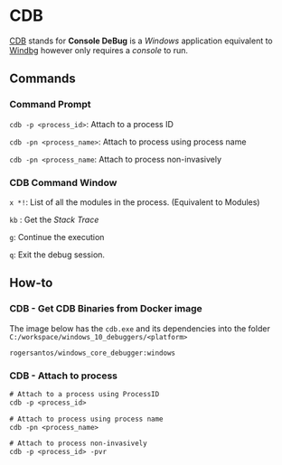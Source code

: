 # CDB

[CDB](https://docs.microsoft.com/en-us/windows-hardware/drivers/debugger/cdb-command-line-options) stands for **Console DeBug** is a *Windows* application equivalent to [Windbg]( ./windbg.html ) however only requires a *console* to run.

## Commands

### Command Prompt

`cdb -p <process_id>`: Attach to a process ID

`cdb -pn <process_name>`: Attach to process using process name

`cdb -pn <process_name`: Attach to process non-invasively

### CDB Command Window

`x *!`: List of all the modules in the process. (Equivalent to Modules)

`kb` : Get the *Stack Trace*

`g`: Continue the execution

`q`: Exit the debug session.

## How-to

### CDB - Get CDB Binaries from Docker image

The image below has the `cdb.exe` and its dependencies into the folder `C:/workspace/windows_10_debuggers/<platform>`

`rogersantos/windows_core_debugger:windows`

### CDB - Attach to process

```ps
# Attach to a process using ProcessID
cdb -p <process_id>

# Attach to process using process name
cdb -pn <process_name>

# Attach to process non-invasively
cdb -p <process_id> -pvr
```


